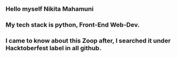 ### Hello myself Nikita Mahamuni

### My tech stack is python, Front-End Web-Dev.

### I came to know about this Zoop after, I searched it under Hacktoberfest label in all  github.
